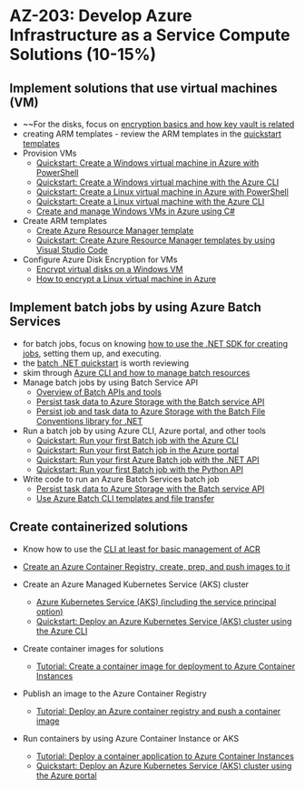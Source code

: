 # AZ-203: Develop Azure Infrastructure as a Service Compute Solutions (10-15%)

## Implement solutions that use virtual machines (VM)
* ~~For the disks, focus on [encryption basics and how key vault is related](https://docs.microsoft.com/en-us/azure/security/azure-security-disk-encryption-windows)
* creating ARM templates - review the ARM templates in the [quickstart templates](https://github.com/Azure/azure-quickstart-templates/tree/master/101-vm-simple-linux)
* Provision VMs
  * [Quickstart: Create a Windows virtual machine in Azure with PowerShell](https://docs.microsoft.com/en-us/azure/virtual-machines/windows/quick-create-powershell)
  * [Quickstart: Create a Windows virtual machine with the Azure CLI](https://docs.microsoft.com/en-us/azure/virtual-machines/windows/quick-create-cli)
  * [Quickstart: Create a Linux virtual machine in Azure with PowerShell](https://docs.microsoft.com/en-us/azure/virtual-machines/linux/quick-create-powershell)
  * [Quickstart: Create a Linux virtual machine with the Azure CLI](https://docs.microsoft.com/en-us/azure/virtual-machines/linux/quick-create-cli)
  * [Create and manage Windows VMs in Azure using C#](https://docs.microsoft.com/en-us/azure/virtual-machines/windows/csharp)
* Create ARM templates 
  * [Create Azure Resource Manager template](https://docs.microsoft.com/en-us/azure/azure-resource-manager/how-to-create-template)
  * [Quickstart: Create Azure Resource Manager templates by using Visual Studio Code](https://docs.microsoft.com/en-us/azure/azure-resource-manager/resource-manager-quickstart-create-templates-use-visual-studio-code?tabs=CLI)
* Configure Azure Disk Encryption for VMs
  * [Encrypt virtual disks on a Windows VM](https://docs.microsoft.com/en-us/azure/virtual-machines/windows/encrypt-disks)
  * [How to encrypt a Linux virtual machine in Azure](https://docs.microsoft.com/en-us/azure/virtual-machines/linux/encrypt-disks)

## Implement batch jobs by using Azure Batch Services
* for batch jobs, focus on knowing [how to use the .NET SDK for creating jobs](https://docs.microsoft.com/en-us/azure/batch/quick-run-dotnet), setting them up, and executing.
* the [batch .NET quickstart](https://github.com/Azure-Samples/batch-dotnet-quickstart) is worth reviewing
* skim through [Azure CLI and how to manage batch resources](https://docs.microsoft.com/en-us/azure/batch/batch-cli-get-started)
* Manage batch jobs by using Batch Service API
  * [Overview of Batch APIs and tools](https://docs.microsoft.com/en-us/azure/batch/batch-apis-tools)
  * [Persist task data to Azure Storage with the Batch service API](https://docs.microsoft.com/en-us/azure/batch/batch-task-output-files)
  * [Persist job and task data to Azure Storage with the Batch File Conventions library for .NET](https://docs.microsoft.com/en-us/azure/batch/batch-task-output-file-conventions)
* Run a batch job by using Azure CLI, Azure portal, and other tools
  * [Quickstart: Run your first Batch job with the Azure CLI](https://docs.microsoft.com/en-us/azure/batch/quick-create-cli)
  * [Quickstart: Run your first Batch job in the Azure portal](https://docs.microsoft.com/en-us/azure/batch/quick-create-portal)
  * [Quickstart: Run your first Azure Batch job with the .NET API](https://docs.microsoft.com/en-us/azure/batch/quick-run-dotnet)
  * [Quickstart: Run your first Batch job with the Python API](https://docs.microsoft.com/en-us/azure/batch/quick-run-python)
* Write code to run an Azure Batch Services batch job
  * [Persist task data to Azure Storage with the Batch service API](https://docs.microsoft.com/en-us/azure/batch/batch-task-output-files)
  * [Use Azure Batch CLI templates and file transfer](https://docs.microsoft.com/en-us/azure/batch/batch-cli-templates)

## Create containerized solutions
* Know how to use the [CLI at least for basic management of ACR](https://docs.microsoft.com/en-us/azure/container-registry/container-registry-get-started-azure-cli)
* [Create an Azure Container Registry, create, prep, and push images to it](https://docs.microsoft.com/en-us/azure/container-instances/container-instances-tutorial-prepare-acr)
* Create an Azure Managed Kubernetes Service (AKS) cluster 
  * [Azure Kubernetes Service (AKS) (including the service principal option)](https://docs.microsoft.com/en-us/azure/aks/intro-kubernetes)
  * [Quickstart: Deploy an Azure Kubernetes Service (AKS) cluster using the Azure CLI](https://docs.microsoft.com/en-us/azure/aks/kubernetes-walkthrough)
  
* Create container images for solutions
  * [Tutorial: Create a container image for deployment to Azure Container Instances](https://docs.microsoft.com/en-us/azure/container-instances/container-instances-tutorial-prepare-app)
* Publish an image to the Azure Container Registry
  * [Tutorial: Deploy an Azure container registry and push a container image](https://docs.microsoft.com/en-us/azure/container-instances/container-instances-tutorial-prepare-acr)
* Run containers by using Azure Container Instance or AKS
  * [Tutorial: Deploy a container application to Azure Container Instances](https://docs.microsoft.com/en-us/azure/container-instances/container-instances-tutorial-deploy-app)
  * [Quickstart: Deploy an Azure Kubernetes Service (AKS) cluster using the Azure portal](https://docs.microsoft.com/en-us/azure/aks/kubernetes-walkthrough-portal) 
